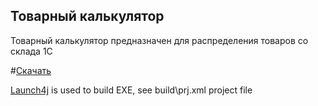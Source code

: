 ## Товарный калькулятор

Товарный калькулятор предназначен для распределения товаров со склада 1С

#[Скачать](https://github.com/OleksandrChekmez/GoodsDistributor/releases/download/v1.1/latest.zip)

[Launch4j](http://launch4j.sourceforge.net/) is used to build EXE, see build\prj.xml project file
